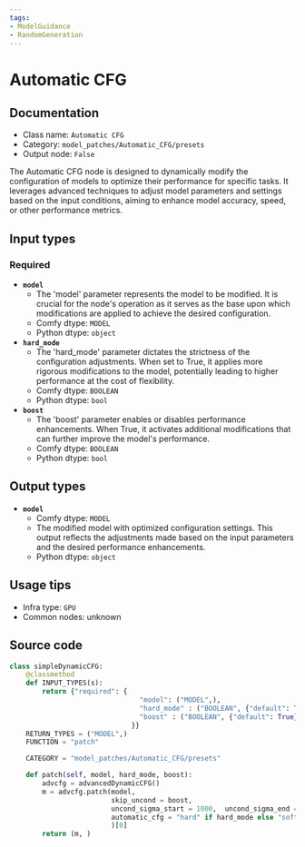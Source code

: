 ```yaml
---
tags:
- ModelGuidance
- RandomGeneration
---
```


# Automatic CFG
## Documentation
- Class name: `Automatic CFG`
- Category: `model_patches/Automatic_CFG/presets`
- Output node: `False`

The Automatic CFG node is designed to dynamically modify the configuration of models to optimize their performance for specific tasks. It leverages advanced techniques to adjust model parameters and settings based on the input conditions, aiming to enhance model accuracy, speed, or other performance metrics.
## Input types
### Required
- **`model`**
    - The 'model' parameter represents the model to be modified. It is crucial for the node's operation as it serves as the base upon which modifications are applied to achieve the desired configuration.
    - Comfy dtype: `MODEL`
    - Python dtype: `object`
- **`hard_mode`**
    - The 'hard_mode' parameter dictates the strictness of the configuration adjustments. When set to True, it applies more rigorous modifications to the model, potentially leading to higher performance at the cost of flexibility.
    - Comfy dtype: `BOOLEAN`
    - Python dtype: `bool`
- **`boost`**
    - The 'boost' parameter enables or disables performance enhancements. When True, it activates additional modifications that can further improve the model's performance.
    - Comfy dtype: `BOOLEAN`
    - Python dtype: `bool`
## Output types
- **`model`**
    - Comfy dtype: `MODEL`
    - The modified model with optimized configuration settings. This output reflects the adjustments made based on the input parameters and the desired performance enhancements.
    - Python dtype: `object`
## Usage tips
- Infra type: `GPU`
- Common nodes: unknown


## Source code
```python
class simpleDynamicCFG:
    @classmethod
    def INPUT_TYPES(s):
        return {"required": {
                                "model": ("MODEL",),
                                "hard_mode" : ("BOOLEAN", {"default": True}),
                                "boost" : ("BOOLEAN", {"default": True}),
                              }}
    RETURN_TYPES = ("MODEL",)
    FUNCTION = "patch"

    CATEGORY = "model_patches/Automatic_CFG/presets"

    def patch(self, model, hard_mode, boost):
        advcfg = advancedDynamicCFG()
        m = advcfg.patch(model,
                         skip_uncond = boost,
                         uncond_sigma_start = 1000,  uncond_sigma_end = 1,
                         automatic_cfg = "hard" if hard_mode else "soft"
                         )[0]
        return (m, )

```
